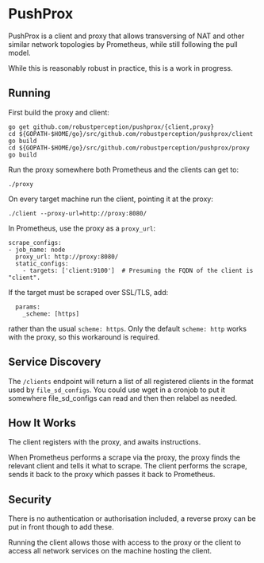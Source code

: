 # PushProx

PushProx is a client and proxy that allows transversing of NAT and other
similar network topologies by Prometheus, while still following the pull model.

While this is reasonably robust in practice, this is a work in progress.

## Running

First build the proxy and client:

```
go get github.com/robustperception/pushprox/{client,proxy}
cd ${GOPATH-$HOME/go}/src/github.com/robustperception/pushprox/client
go build
cd ${GOPATH-$HOME/go}/src/github.com/robustperception/pushprox/proxy
go build
```

Run the proxy somewhere both Prometheus and the clients can get to:

```
./proxy
```

On every target machine run the client, pointing it at the proxy:
```
./client --proxy-url=http://proxy:8080/
```

In Prometheus, use the proxy as a `proxy_url`:

```
scrape_configs:
- job_name: node
  proxy_url: http://proxy:8080/
  static_configs:
    - targets: ['client:9100']  # Presuming the FQDN of the client is "client".
```

If the target must be scraped over SSL/TLS, add:
```
  params:
    _scheme: [https]
```
rather than the usual `scheme: https`. Only the default `scheme: http` works with the proxy,
so this workaround is required.

## Service Discovery

The `/clients` endpoint will return a list of all registered clients in the format
used by `file_sd_configs`. You could use wget in a cronjob to put it somewhere
file\_sd\_configs can read and then then relabel as needed.

## How It Works

The client registers with the proxy, and awaits instructions.

When Prometheus performs a scrape via the proxy, the proxy finds
the relevant client and tells it what to scrape. The client performs the scrape,
sends it back to the proxy which passes it back to Prometheus.

## Security

There is no authentication or authorisation included, a reverse proxy can be
put in front though to add these.

Running the client allows those with access to the proxy or the client to access
all network services on the machine hosting the client.
